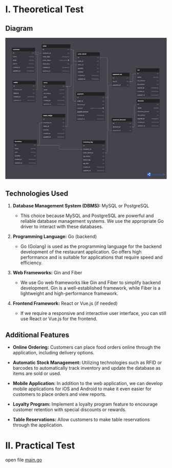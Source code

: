 # I. Theoretical Test

## Diagram
[![Alt Text](Theoretical_test_diagram.png)](https://dbdiagram.io/d/64f54adf02bd1c4a5ee5668a)

## Technologies Used
1. **Database Management System (DBMS):** MySQL or PostgreSQL
   - This choice because MySQL and PostgreSQL are powerful and reliable database management systems. We use the appropriate Go driver to interact with these databases.

2. **Programming Language:** Go (backend)
   - Go (Golang) is used as the programming language for the backend development of the restaurant application. Go offers high performance and is suitable for applications that require speed and efficiency.

3. **Web Frameworks:** Gin and Fiber
   - We use Go web frameworks like Gin and Fiber to simplify backend development. Gin is a well-established framework, while Fiber is a lightweight and high-performance framework.

4. **Frontend Framework:** React or Vue.js (if needed)
   - If we require a responsive and interactive user interface, you can still use React or Vue.js for the frontend.
  
## Additional Features

- **Online Ordering:** Customers can place food orders online through the application, including delivery options.

- **Automatic Stock Management:** Utilizing technologies such as RFID or barcodes to automatically track inventory and update the database as items are sold or used.

- **Mobile Application:** In addition to the web application, we can develop mobile applications for iOS and Android to make it even easier for customers to place orders and view reports.

- **Loyalty Program:** Implement a loyalty program feature to encourage customer retention with special discounts or rewards.

- **Table Reservations:** Allow customers to make table reservations through the application.

# II. Practical Test
open file [main.go](https://github.com/tangguhriyadi/qoin-technical-test/blob/main/main.go) 
